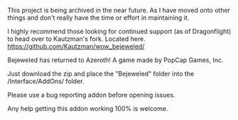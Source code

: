 This project is being archived in the near future. As I have moved onto other things and don't really have the time or effort in maintaining it. 

I highly recommend those looking for continued support (as of Dragonflight) to head over to Kautzman's fork. Located here. 
https://github.com/Kautzman/wow_bejeweled/


Bejeweled has returned to Azeroth! A game made by PopCap Games, Inc.

Just download the zip and place the "Bejeweled" folder into the /Interface/AddOns/ folder.

Please use a bug reporting addon before opening issues.

Any help getting this addon working 100% is welcome.
